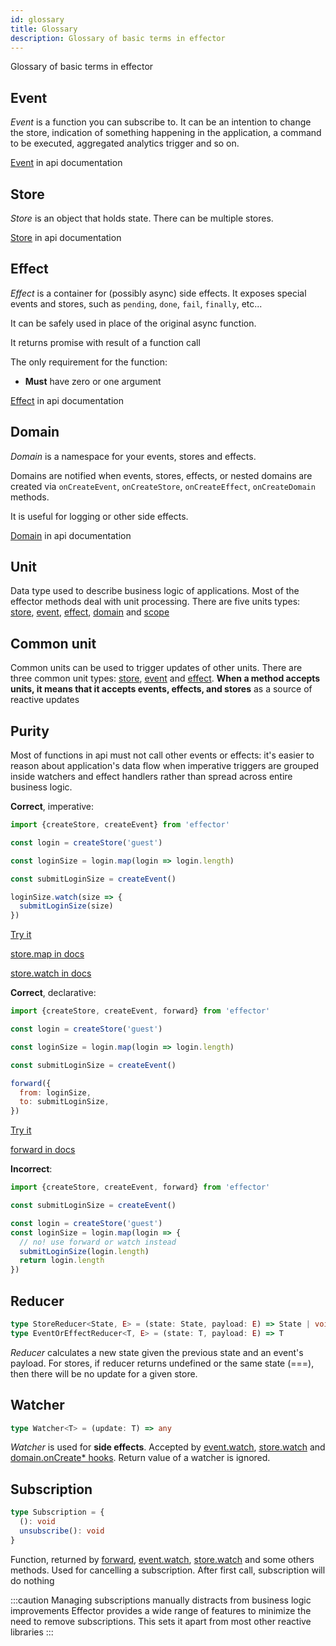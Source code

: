 ```yaml
---
id: glossary
title: Glossary
description: Glossary of basic terms in effector
---
```


Glossary of basic terms in effector

## Event

_Event_ is a function you can subscribe to. It can be an intention to change the store, indication of something happening in the application, a command to be executed, aggregated analytics trigger and so on.

[Event](./api/effector/Event.md) in api documentation

## Store

_Store_ is an object that holds state.
There can be multiple stores.

[Store](./api/effector/Store.md) in api documentation

## Effect

_Effect_ is a container for (possibly async) side effects.
It exposes special events and stores, such as `pending`, `done`, `fail`, `finally`, etc...

It can be safely used in place of the original async function.

It returns promise with result of a function call

The only requirement for the function:

- **Must** have zero or one argument

[Effect](./api/effector/Effect.md) in api documentation

## Domain

_Domain_ is a namespace for your events, stores and effects.

Domains are notified when events, stores, effects, or nested domains are created via `onCreateEvent`, `onCreateStore`, `onCreateEffect`, `onCreateDomain` methods.

It is useful for logging or other side effects.

[Domain](./api/effector/Domain.md) in api documentation

## Unit

Data type used to describe business logic of applications. Most of the effector methods deal with unit processing.
There are five units types: [store], [event], [effect], [domain] and [scope]

## Common unit

Common units can be used to trigger updates of other units. There are three common unit types: [store], [event] and [effect]. **When a method accepts units, it means that it accepts events, effects, and stores** as a source of reactive updates

## Purity

Most of functions in api must not call other events or effects: it's easier to reason about application's data flow when imperative triggers are grouped inside watchers and effect handlers rather than spread across entire business logic.

**Correct**, imperative:

```js
import {createStore, createEvent} from 'effector'

const login = createStore('guest')

const loginSize = login.map(login => login.length)

const submitLoginSize = createEvent()

loginSize.watch(size => {
  submitLoginSize(size)
})
```

[Try it](https://share.effector.dev/D5hV8C70)

[store.map in docs](./api/effector/Store.md#mapfn-state-state-laststate-t--t)

[store.watch in docs](./api/effector/Store.md#watchwatcher)

**Correct**, declarative:

```js
import {createStore, createEvent, forward} from 'effector'

const login = createStore('guest')

const loginSize = login.map(login => login.length)

const submitLoginSize = createEvent()

forward({
  from: loginSize,
  to: submitLoginSize,
})
```

[Try it](https://share.effector.dev/it0gXQLI)

[forward in docs](./api/effector/forward.md)

**Incorrect**:

```js
import {createStore, createEvent, forward} from 'effector'

const submitLoginSize = createEvent()

const login = createStore('guest')
const loginSize = login.map(login => {
  // no! use forward or watch instead
  submitLoginSize(login.length)
  return login.length
})
```

## Reducer

```typescript
type StoreReducer<State, E> = (state: State, payload: E) => State | void
type EventOrEffectReducer<T, E> = (state: T, payload: E) => T
```

_Reducer_ calculates a new state given the previous state and an event's payload. For stores, if reducer returns undefined or the same state (===), then there will be no update for a given store.

## Watcher

```typescript
type Watcher<T> = (update: T) => any
```

_Watcher_ is used for **side effects**. Accepted by [event.watch](./api/effector/Event.md#watchwatcher), [store.watch](./api/effector/Store.md#watchwatcher) and [domain.onCreate\* hooks](./api/effector/Domain.md#oncreateeventhook). Return value of a watcher is ignored.

## Subscription

```typescript
type Subscription = {
  (): void
  unsubscribe(): void
}
```

Function, returned by [forward](./api/effector/forward.md), [event.watch](./api/effector/Event.md#watchwatcher), [store.watch](./api/effector/Store.md#watchwatcher) and some others methods. Used for cancelling a subscription. After first call, subscription will do nothing

:::caution Managing subscriptions manually distracts from business logic improvements
Effector provides a wide range of features to minimize the need to remove subscriptions. This sets it apart from most other reactive libraries
:::

[effect]: ./api/effector/Effect.md
[store]: ./api/effector/Store.md
[event]: ./api/effector/Event.md
[domain]: ./api/effector/Domain.md
[scope]: ./api/effector/Scope.md
